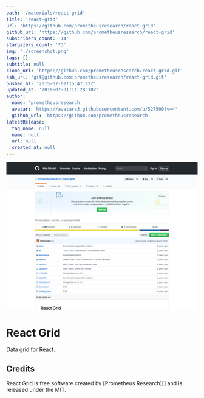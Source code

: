 ```yaml
---
path: '/materials/react-grid'
title: 'react-grid'
url: 'https://github.com/prometheusresearch/react-grid'
github_url: 'https://github.com/prometheusresearch/react-grid'
subscribers_count: '14'
stargazers_count: '73'
img: './screenshot.png'
tags: []
subtitle: null
clone_url: 'https://github.com/prometheusresearch/react-grid.git'
ssh_url: 'git@github.com:prometheusresearch/react-grid.git'
pushed_at: '2015-07-02T15:47:22Z'
updated_at: '2018-07-31T11:28:18Z'
author:
  name: 'prometheusresearch'
  avatar: 'https://avatars3.githubusercontent.com/u/527500?v=4'
  github_url: 'https://github.com/prometheusresearch'
latestRelease:
  tag_name: null
  name: null
  url: null
  created_at: null
---
```


![alt text](screenshot.png)

# React Grid

Data grid for [React][].

## Credits

React Grid is free software created by [Prometheus Research][] and is released
under the MIT.

[React]: http://facebook.github.io/react/
[Prometheus Research, LLC]: http://prometheusresearch.com

        